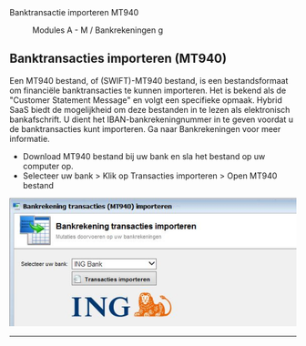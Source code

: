<properties>
	<page>
		<title>Banktransactie importeren MT940</title>
		<description>Banktransactie importeren MT940</description>
	</page>
	<menu>
		<position>Modules A - M / Bankrekeningen </position> 
		<title>Banktransactie importeren MT940</title>
		<sort>g</sort>
	</menu>
</properties>

## Banktransacties importeren (MT940) ##

Een MT940 bestand, of (SWIFT)-MT940 bestand, is een bestandsformaat om financiële banktransacties te kunnen importeren. Het is bekend als de "Customer Statement Message" en volgt een specifieke opmaak. Hybrid SaaS biedt de mogelijkheid om deze bestanden in te lezen als elektronisch bankafschrift.
U dient het IBAN-bankrekeningnummer in te geven voordat u de banktransacties kunt importeren. Ga naar Bankrekeningen voor meer informatie.

- Download MT940 bestand bij uw bank en sla het bestand op uw computer op.
- Selecteer uw bank > Klik op Transacties importeren > Open MT940 bestand  

![](images/bankrekening-transactieimportmt940.JPG)

----------

